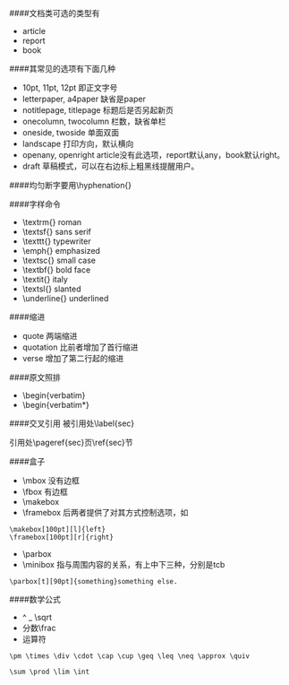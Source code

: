 ####文档类可选的类型有
- article
- report
- book

####其常见的选项有下面几种
- 10pt, 11pt, 12pt  即正文字号
- letterpaper, a4paper  缺省是paper
- notitlepage, titlepage    标题后是否另起新页
- onecolumn, twocolumn  栏数，缺省单栏
- oneside, twoside  单面双面
- landscape 打印方向，默认横向
- openany, openright    article没有此选项，report默认any，book默认right。
- draft     草稿模式，可以在右边标上粗黑线提醒用户。


####均匀断字要用\hyphenation{}

####字样命令
- \textrm{} roman
- \textsf{} sans serif
- \texttt{} typewriter
- \emph{}   emphasized
- \textsc{} small case
- \textbf{} bold face
- \textit{} italy
- \textsl{} slanted
- \underline{} underlined


####缩进
- quote 两端缩进
- quotation 比前者增加了首行缩进
- verse     增加了第二行起的缩进


####原文照排
- \begin{verbatim}
- \begin{verbatim*}

####交叉引用
被引用处\label{sec}

引用处\pageref{sec}页\ref{sec}节

####盒子
- \mbox 没有边框
- \fbox 有边框
- \makebox  
- \framebox 后两者提供了对其方式控制选项，如
```
\makebox[100pt][l]{left}
\framebox[100pt][r]{right}
```
- \parbox
- \minibox 指与周围内容的关系，有上中下三种，分别是tcb
```
\parbox[t][90pt]{something}something else.
```

####数学公式
- ^ _ \sqrt
- 分数\frac
- 运算符 
```
\pm \times \div \cdot \cap \cup \geq \leq \neq \approx \quiv

\sum \prod \lim \int
```


